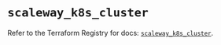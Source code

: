 # `scaleway_k8s_cluster`

Refer to the Terraform Registry for docs: [`scaleway_k8s_cluster`](https://registry.terraform.io/providers/scaleway/scaleway/2.42.1/docs/resources/k8s_cluster).
